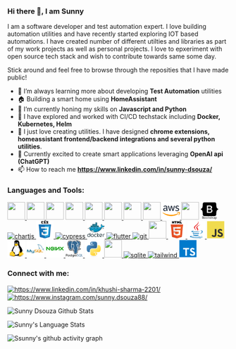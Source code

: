 ### Hi there 👋, I am Sunny

I am a software developer and test automation expert. I love building automation utilities and have recently started exploring IOT based automations. I have created number of different utilties and libraries as part of my work projects as well as personal projects. I love to epxeriment with open source tech stack and wish to contribute towards same some day.

Stick around and feel free to browse through the reposities that I have made public!
- 🌱 I’m always learning more about developing **Test Automation** utilities
- 🏠 Building a smart home using **HomeAssistant**
- 🌱 I’m currently honing my skills on **Javascript and Python**
- 🌱 I have explored and worked with CI/CD techstack including **Docker, Kubernetes, Helm**
- 🔭 I just love creating utilities. I have designed **chrome extensions, homeassistant frontend/backend integrations and several python utilities**.
- 🔭 Currently excited to create smart applications leveraging **OpenAI api (ChatGPT)**
- 📫 How to reach me **https://www.linkedin.com/in/sunny-dsouza/**

<h3 align="left">Languages and Tools:</h3>
<p align="left"> 
          <a href="https://arduino.cc" target="_blank" rel="noreferrer">  <img src="https://cdn.jsdelivr.net/gh/devicons/devicon/icons/arduino/arduino-original-wordmark.svg"  width="40" height="40" /> </a> <a href="https://aws.amazon.com" target="_blank" rel="noreferrer">
            <img src="https://cdn.jsdelivr.net/gh/devicons/devicon/icons/cucumber/cucumber-plain-wordmark.svg" width="40" height="40"/> </a>
<a href="https://aws.amazon.com" target="_blank" rel="noreferrer"> <img src="https://cdn.jsdelivr.net/gh/devicons/devicon/icons/digitalocean/digitalocean-original-wordmark.svg" width="40" height="40" /></a> <a href="https://grafanna.com" target="_blank" rel="noreferrer">
            <img src="https://cdn.jsdelivr.net/gh/devicons/devicon/icons/grafana/grafana-original-wordmark.svg" width="40" height="40" /> </a>
  <a href="https://nodejs.org" target="_blank" rel="noreferrer">
            <img src="https://cdn.jsdelivr.net/gh/devicons/devicon/icons/nodejs/nodejs-original-wordmark.svg" width="40" height="40" /> </a>
  <a href="https://aws.amazon.com" target="_blank" rel="noreferrer">
            <img src="https://cdn.jsdelivr.net/gh/devicons/devicon/icons/oracle/oracle-original.svg" width="40" height="40" /> </a>
   <a href="https://raspberrypi.org" target="_blank" rel="noreferrer">         
            <img src="https://cdn.jsdelivr.net/gh/devicons/devicon/icons/raspberrypi/raspberrypi-original-wordmark.svg" width="40" height="40" /> </a>
    <a href="https://argo-cd.readthedocs.io/en/stable/" target="_blank" rel="noreferrer"> 
            <img src="https://cdn.jsdelivr.net/gh/devicons/devicon/icons/argocd/argocd-original-wordmark.svg" width="40" height="40" /> </a>
          <a href="https://aws.amazon.com" target="_blank" rel="noreferrer"> <img src="https://raw.githubusercontent.com/devicons/devicon/master/icons/amazonwebservices/amazonwebservices-original-wordmark.svg" alt="aws" width="40" height="40"/> </a> 
  <a href="https://kubernetes.io" target="_blank" rel="noreferrer"> <img src="https://cdn.jsdelivr.net/gh/devicons/devicon/icons/kubernetes/kubernetes-plain-wordmark.svg" width="40" height="40"/></a> <a href="https://getbootstrap.com" target="_blank" rel="noreferrer"> <img src="https://raw.githubusercontent.com/devicons/devicon/master/icons/bootstrap/bootstrap-plain-wordmark.svg" alt="bootstrap" width="40" height="40"/> </a> <a href="https://www.chartjs.org" target="_blank" rel="noreferrer"> <img src="https://www.chartjs.org/media/logo-title.svg" alt="chartjs" width="40" height="40"/> </a> <a href="https://www.w3schools.com/css/" target="_blank" rel="noreferrer"> <img src="https://raw.githubusercontent.com/devicons/devicon/master/icons/css3/css3-original-wordmark.svg" alt="css3" width="40" height="40"/> </a> <a href="https://www.cypress.io" target="_blank" rel="noreferrer"> <img src="https://raw.githubusercontent.com/simple-icons/simple-icons/6e46ec1fc23b60c8fd0d2f2ff46db82e16dbd75f/icons/cypress.svg" alt="cypress" width="40" height="40"/> </a>  <a href="https://www.docker.com/" target="_blank" rel="noreferrer"> <img src="https://raw.githubusercontent.com/devicons/devicon/master/icons/docker/docker-original-wordmark.svg" alt="docker" width="40" height="40"/> </a>   <a href="https://flutter.dev" target="_blank" rel="noreferrer"> <img src="https://www.vectorlogo.zone/logos/flutterio/flutterio-icon.svg" alt="flutter" width="40" height="40"/> </a> <a href="https://git-scm.com/" target="_blank" rel="noreferrer"> <img src="https://www.vectorlogo.zone/logos/git-scm/git-scm-icon.svg" alt="git" width="40" height="40"/> </a>  <a href="https://www.selenium.dev/" target="_blank" rel="noreferrer"> <img src="https://cdn.jsdelivr.net/gh/devicons/devicon/icons/selenium/selenium-original.svg" width="40" height="40" />  </a> <a href="https://www.w3.org/html/" target="_blank" rel="noreferrer"> <img src="https://raw.githubusercontent.com/devicons/devicon/master/icons/html5/html5-original-wordmark.svg" alt="html5" width="40" height="40"/> </a> <a href="https://www.java.com" target="_blank" rel="noreferrer"> <img src="https://raw.githubusercontent.com/devicons/devicon/master/icons/java/java-original.svg" alt="java" width="40" height="40"/> </a> <a href="https://developer.mozilla.org/en-US/docs/Web/JavaScript" target="_blank" rel="noreferrer"> <img src="https://raw.githubusercontent.com/devicons/devicon/master/icons/javascript/javascript-original.svg" alt="javascript" width="40" height="40"/> </a> <a href="https://www.linux.org/" target="_blank" rel="noreferrer"> <img src="https://raw.githubusercontent.com/devicons/devicon/master/icons/linux/linux-original.svg" alt="linux" width="40" height="40"/> </a>   <a href="https://www.mysql.com/" target="_blank" rel="noreferrer"> <img src="https://raw.githubusercontent.com/devicons/devicon/master/icons/mysql/mysql-original-wordmark.svg" alt="mysql" width="40" height="40"/> </a>  <a href="https://www.nginx.com" target="_blank" rel="noreferrer"> <img src="https://raw.githubusercontent.com/devicons/devicon/master/icons/nginx/nginx-original.svg" alt="nginx" width="40" height="40"/> </a> <a href="https://www.postgresql.org" target="_blank" rel="noreferrer"> <img src="https://raw.githubusercontent.com/devicons/devicon/master/icons/postgresql/postgresql-original-wordmark.svg" alt="postgresql" width="40" height="40"/> </a>  <a href="https://www.python.org" target="_blank" rel="noreferrer"> <img src="https://raw.githubusercontent.com/devicons/devicon/master/icons/python/python-original.svg" alt="python" width="40" height="40"/> </a> 
   <a href="https://www.sqlite.org/" target="_blank" rel="noreferrer">          <img src="https://cdn.jsdelivr.net/gh/devicons/devicon/icons/sqlalchemy/sqlalchemy-original-wordmark.svg" width="40" height="40" /> </a>
 <a href="https://www.sqlite.org/" target="_blank" rel="noreferrer"> <img src="https://www.vectorlogo.zone/logos/sqlite/sqlite-icon.svg" alt="sqlite" width="40" height="40"/> </a> <a href="https://tailwindcss.com/" target="_blank" rel="noreferrer"> <img src="https://www.vectorlogo.zone/logos/tailwindcss/tailwindcss-icon.svg" alt="tailwind" width="40" height="40"/> </a> <a href="https://www.typescriptlang.org/" target="_blank" rel="noreferrer"> <img src="https://raw.githubusercontent.com/devicons/devicon/master/icons/typescript/typescript-original.svg" alt="typescript" width="40" height="40"/> </a> </p>

<h3 align="left">Connect with me:</h3>
<p align="left">
<a href="https://www.linkedin.com/in/sunny-dsouza/" target="blank"><img align="center" src="https://cdn.jsdelivr.net/npm/simple-icons@3.0.1/icons/linkedin.svg" alt="https://www.linkedin.com/in/khushi-sharma-2201/" height="30" width="40" /></a>
<a href="https://instagram.com/https://www.instagram.com/sunny.dsouza88/" target="blank"><img align="center" src="https://cdn.jsdelivr.net/npm/simple-icons@3.0.1/icons/instagram.svg" alt="https://www.instagram.com/sunny.dsouza88/" height="30" width="40" /></a>
</p>

![Sunny Dsouza Github Stats](https://github-readme-stats.vercel.app/api?username=sunnydsouza&show_icons=true&include_all_commits=true&theme=radical)

![Sunny's Language Stats](https://github-readme-stats.vercel.app/api/top-langs/?username=sunnydsouza&layout=compact&theme=radical)

![Ssunny's github activity graph](https://activity-graph.herokuapp.com/graph?username=sunnydsouza&theme=dracula)
<!--
**sunnydsouza/sunnydsouza** is a ✨ _special_ ✨ repository because its `README.md` (this file) appears on your GitHub profile.

Here are some ideas to get you started:

- 🔭 I’m currently working on ...
- 🌱 I’m currently learning ...
- 👯 I’m looking to collaborate on ...
- 🤔 I’m looking for help with ...
- 💬 Ask me about ...
- 📫 How to reach me: ...
- 😄 Pronouns: ...
- ⚡ Fun fact: ...
-->
